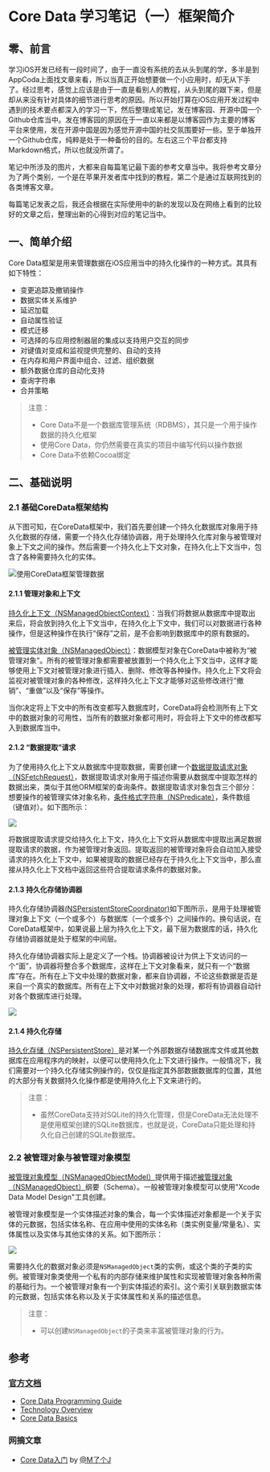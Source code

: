 Core Data 学习笔记（一）框架简介
===

## 零、前言

学习iOS开发已经有一段时间了，由于一直没有系统的去从头到尾的学，多半是到AppCoda上面找文章来看，所以当真正开始想要做一个小应用时，却无从下手了。经过思考，感觉上应该是由于一直是看别人的教程，从头到尾的跟下来，但是却从来没有针对具体的细节进行思考的原因。所以开始打算在iOS应用开发过程中遇到的技术要点都深入的学习一下，然后整理成笔记，发在博客园、开源中国一个Github仓库当中。发在博客园的原因在于一直以来都是以博客园作为主要的博客平台来使用，发在开源中国是因为感觉开源中国的社交氛围要好一些。至于单独开一个Github仓库，纯粹是处于一种备份的目的。左右这三个平台都支持Markdown格式，所以也就没所谓了。

笔记中所涉及的图片，大都来自每篇笔记最下面的参考文章当中。我将参考文章分为了两个类别，一个是在苹果开发者库中找到的教程，第二个是通过互联网找到的各类博客文章。

每篇笔记发表之后，我还会根据在实际使用中的新的发现以及在网络上看到的比较好的文章之后，整理出新的心得到对应的笔记当中。

## 一、简单介绍

Core Data框架是用来管理数据在iOS应用当中的持久化操作的一种方式。其具有如下特性：

* 变更追踪及撤销操作
* 数据实体关系维护
* 延迟加载
* 自动属性验证
* 模式迁移
* 可选择的与应用控制器层的集成以支持用户交互的同步
* 对键值对变成和监视提供完整的、自动的支持
* 在内存和用户界面中组合、过滤、组织数据
* 额外数据仓库的自动化支持
* 查询字符串
* 合并策略

> 注意：
> 
> * Core Data不是一个数据库管理系统（RDBMS），其只是一个用于操作数据的持久化框架
> * 使用Core Data，你仍然需要在真实的项目中编写代码以操作数据
> * Core Data不依赖Cocoa绑定

## 二、基础说明

### 2.1 基础CoreData框架结构

从下图可知，在CoreData框架中，我们首先要创建一个持久化数据库对象用于持久化数据的存储，需要一个持久化存储协调器，用于处理持久化库对象与被管理对象上下文之间的操作。然后需要一个持久化上下文对象，在持久化上下文当中，包含了各种需要持久化的实体。

![使用CoreData框架管理数据](imgs/2001_Demo1_Small.png)

#### 2.1.1 管理对象和上下文

[持久化上下文（NSManagedObjectContext）]()：当我们将数据从数据库中提取出来后，将会放到持久化上下文当中，在持久化上下文中，我们可以对数据进行各种操作，但是这种操作在执行“保存”之前，是不会影响到数据库中的原有数据的。

[被管理实体对象（NSManagedObject）]()：数据模型对象在CoreData中被称为“被管理对象”。所有的被管理对象都需要被放置到一个持久化上下文当中，这样才能够使用上下文对被管理对象进行插入、删除、修改等各种操作。持久化上下文将会监视对被管理对象的各种修改，这样持久化上下文才能够对这些修改进行“撤销”、“重做”以及“保存”等操作。

当你决定将上下文中的所有改变都写入数据库时，CoreData将会检测所有上下文中的数据对象的可用性，当所有的数据对象都可用时，将会将上下文中的修改都写入到数据库当中。

#### 2.1.2 “数据提取”请求

为了使用持久化上下文从数据库中提取数据，需要创建一个[数据提取请求对象（NSFetchRequest）](https://developer.apple.com/library/prerelease/watchos/documentation/Cocoa/Reference/CoreDataFramework/Classes/NSFetchRequest_Class/)，数据提取请求对象用于描述你需要从数据库中提取怎样的数据出来，类似于其他ORM框架的查询条件。数据提取请求对象包含三个部分：想要操作的被管理实体对象名称，[条件格式字符串（NSPredicate）]()，条件数组（键值对）。如下图所示：

![](imgs/2001_Demo2_Small.png)

将数据提取请求提交给持久化上下文，持久化上下文将从数据库中提取出满足数据提取请求的数据，作为被管理对象返回。提取返回的被管理对象将会自动加入接受请求的持久化上下文中，如果被提取的数据已经存在于持久化上下文当中，那么直接从持久化上下文档中返回这些符合提取请求条件的数据对象。

#### 2.1.3 持久化存储协调器

持久化存储协调器[(NSPersistentStoreCoordinator)]()如下图所示，是用于处理被管理对象上下文（一个或多个）与数据库（一个或多个）之间操作的。换句话说，在CoreData框架中，如果说最上层为持久化上下文，最下层为数据库的话，持久化存储协调器就是处于框架的中间层。

持久化存储协调器实际上是定义了一个栈。协调器被设计为供上下文访问的一个“面”，协调器将整合多个数据库，这样在上下文对象看来，就只有一个“数据库”存在。所有在上下文中处理的数据对象，都来自协调器，不论这些数据是否是来自一个真实的数据库。所有在上下文中对数据对象的处理，都将有协调器自动针对各个数据库进行处理。

![](imgs/2001_Demo3_Small.png)

#### 2.1.4 持久化存储

[持久化存储（NSPersistentStore）]()是对某一个外部数据存储数据库文件或其他数据库在应用程序内的映射，以便可以使用持久化上下文进行操作。一般情况下，我们需要对一个持久化存储实例操作的，仅仅是指定其外部数据数据库的位置，其他的大部分有关数据持久化操作都是使用持久化上下文来进行的。

> 注意：
> 
> * 虽然CoreData支持对SQLite的持久化管理，但是CoreData无法处理不是使用框架创建的SQLite数据库，也就是说，CoreData只能处理和持久化自己创建的SQLite数据库。

### 2.2 被管理对象与被管理对象模型

[被管理对象模型（NSManagedObjectModel）](https://developer.apple.com/library/prerelease/watchos/documentation/Cocoa/Reference/CoreDataFramework/Classes/NSManagedObjectModel_Class/)提供用于描述[被管理对象（NSManagedObject）]()纲要（Schema）。一般被管理对象模型可以使用"Xcode Data Model Design"工具创建。

被管理对象模型是一个实体描述对象的集合，每一个实体描述对象都是一个关于实体的元数据，包括实体名称、在应用中使用的实体名称（类实例变量/常量名）、实体属性以及实体与其他实体的关系。如下图所示：

![](imgs/2001_Demo4_Small.png)

需要持久化的数据对象必须是`NSManagedObject`类的实例，或这个类的子类的实例。被管理对象类使用一个私有的内部存储来维护属性和实现被管理对象各种所需的基础行为。一个被管理对象有一个到实体描述的索引。这个索引关联到数据实体的元数据，包括实体名称以及关于实体属性和关系的描述信息。

> 注意：
>  
> * 可以创建`NSManagedObject`的子类来丰富被管理对象的行为。

## 参考

### [官方文档](https://developer.apple.com/library/ios/navigation/)

* [Core Data Programming Guide](https://developer.apple.com/library/ios/documentation/Cocoa/Conceptual/CoreData/cdProgrammingGuide.html) 
* [Technology Overview]()
* [Core Data Basics]()

### 网摘文章

* [Core Data入门](http://www.cnblogs.com/mjios/archive/2013/02/26/2932999.html) by [@M了个J](https://github.com/CoderMJLee)
